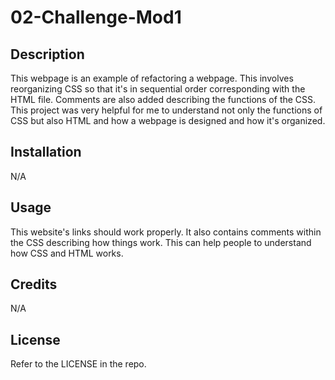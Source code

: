 # 02-Challenge-Mod1

## Description

This webpage is an example of refactoring a webpage. This involves reorganizing CSS so that it's in sequential order corresponding with the HTML file. Comments are also added describing the functions of the CSS. This project was very helpful for me to understand not only the functions of CSS but also HTML and how a webpage is designed and how it's organized.

## Installation

N/A

## Usage

This website's links should work properly. It also contains comments within the CSS describing how things work. This can help people to understand how CSS and HTML works.

## Credits

N/A

## License

Refer to the LICENSE in the repo.
